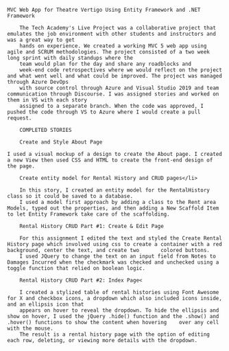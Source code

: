 	MVC Web App for Theatre Vertigo Using Entity Framework and .NET Framework

        The Tech Academy's Live Project was a collaborative project that emulates the job environment with other students and instructors and was a great way to get
        hands on experience. We created a working MVC 5 web app using agile and SCRUM methodologies. The project consisted of a two week long sprint with daily standups where the
        team would plan for the day and share any roadblocks and
        week-end code retrospectives where we would reflect on the project and what went well and what could be improved. The project was managed through Azure DevOps
        with source control through Azure and Visual Studio 2019 and team communication through Discourse. I was assigned stories and worked on them in VS with each story
        assigned to a separate branch. When the code was approved, I pushed the code through VS to Azure where I would create a pull request.

        COMPLETED STORIES
            
		Create and Style About Page
	
 	I used a visual mockup of a design to create the About page. I created a new View then used CSS and HTML to create the front-end design of the page.
	
		Create entity model for Rental History and CRUD pages</li>

        In this story, I created an entity model for the RentalHistory class so it could be saved to a database. 
        I used a model first approach by adding a class to the Rent area Models, typed out the properties, and then adding a New Scaffold Item to let Entity Framework take care of the scaffolding.
	
 		Rental History CRUD Part #1: Create & Edit Page

        For this assignment I edited the text and styled the Create Rental History page which involved using css to create a container with a red background, center the text, and create two 		colored buttons.
        I used JQuery to change the text on an input field from Notes to Damages Incurred when the checkmark was checked and unchecked using a toggle function that relied on boolean logic.
	
		Rental History CRUD Part #2: Index Page<

        I created a stylized table of rental histories using Font Awesome for X and checkbox icons, a dropdown which also included icons inside, and an ellipsis icon that
        appears on hover to reveal the dropdown. To hide the ellipsis and show on hover, I used the jQuery .hide() function and the .show() and .hover() functions to show the content when hovering 	over any cell with the mouse. 
        The result is a rental history page with the option of editing each row, deleting, or viewing more details with the dropdown.

